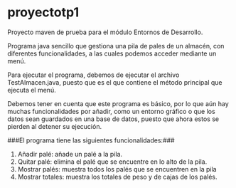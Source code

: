 # proyectotp1
Proyecto maven de prueba para el módulo Entornos de Desarrollo.

Programa java sencillo que gestiona una pila de pales de un almacén, con diferentes funcionalidades, a las cuales podemos acceder mediante un menú.

Para ejecutar el programa, debemos de ejecutar el archivo TestAlmacen.java, puesto que es el que contiene el método principal que ejecuta el menú. 

Debemos tener en cuenta que este programa es básico, por lo que aún hay muchas funcionalidades por añadir, como un entorno gráfico o que los datos sean guardados en una base de datos, puesto que ahora estos se pierden al detener su ejecución.

###El programa tiene las siguientes funcionalidades:###

1. Añadir palé: añade un palé a la pila.
2. Quitar palé: elimina el palé que se encuentre en lo alto de la pila.
3. Mostrar palés: muestra todos los palés que se encuentren en la pila 
4. Mostrar totales: muestra los totales de peso y de cajas de los palés.





